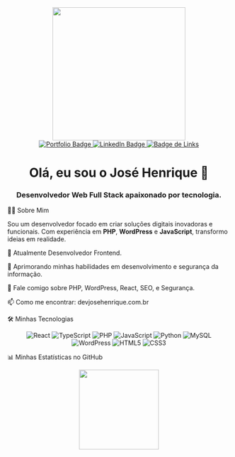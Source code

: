 <div id="header" align="center">
<img src="https://raw.githubusercontent.com/MicaelliMedeiros/micaellimedeiros/master/image/computer-illustration.png" width="300px"/>
</div>

<div id="badges" align="center">
<a href="https://devjosehenrique.com.br" target="_blank">
<img src="https://img.shields.io/badge/Portfólio-000?style=for-the-badge&logo=ko-fi&logoColor=white" alt="Portfolio Badge"/>
</a>
<a href="https://www.linkedin.com/in/josehenriqu3/" target="_blank">
<img src="https://img.shields.io/badge/LinkedIn-0077B5?style=for-the-badge&logo=linkedin&logoColor=white" alt="LinkedIn Badge"/>
</a>
<a href="https://links.devjosehenrique.com.br" target="_blank">
<img src="https://img.shields.io/badge/Links_Importantes-333?style=for-the-badge&logo=linktree&logoColor=white" alt="Badge de Links"/>
</a>
</div>

<h1 align="center">
Olá, eu sou o José Henrique 👋
</h1>
<h3 align="center">
Desenvolvedor Web Full Stack apaixonado por tecnologia.
</h3>

:man_technologist: Sobre Mim
<p>
Sou um desenvolvedor focado em criar soluções digitais inovadoras e funcionais. Com experiência em <strong>PHP</strong>, <strong>WordPress</strong> e <strong>JavaScript</strong>, transformo ideias em realidade.
</p>

🔭 Atualmente Desenvolvedor Frontend.

🌱 Aprimorando minhas habilidades em desenvolvimento e segurança da informação.

💬 Fale comigo sobre PHP, WordPress, React, SEO, e Segurança.

📫 Como me encontrar: devjosehenrique.com.br

🛠️ Minhas Tecnologias
<p align="center">
<img src="https://www.google.com/search?q=https://img.shields.io/badge/React-20232A%3Fstyle%3Dfor-the-badge%26logo%3Dreact%26logoColor%3D61DAFB" alt="React">
<img src="https://img.shields.io/badge/TypeScript-3178C6?style=for-the-badge&logo=typescript&logoColor=white" alt="TypeScript">
<img src="https://img.shields.io/badge/PHP-777BB4?style=for-the-badge&logo=php&logoColor=white" alt="PHP">
<img src="https://img.shields.io/badge/JavaScript-F7DF1E?style=for-the-badge&logo=javascript&logoColor=black" alt="JavaScript">
<img src="https://www.google.com/search?q=https://img.shields.io/badge/Python-3776AB%3Fstyle%3Dfor-the-badge%26logo%3Dpython%26logoColor%3Dwhite" alt="Python">
<img src="https://img.shields.io/badge/MySQL-4479A1?style=for-the-badge&logo=mysql&logoColor=white" alt="MySQL">
<img src="https://img.shields.io/badge/WordPress-21759B?style=for-the-badge&logo=wordpress&logoColor=white" alt="WordPress">
<img src="https://img.shields.io/badge/HTML5-E34F26?style=for-the-badge&logo=html5&logoColor=white" alt="HTML5">
<img src="https://img.shields.io/badge/CSS3-1572B6?style=for-the-badge&logo=css3&logoColor=white" alt="CSS3">
</p>

📊 Minhas Estatísticas no GitHub
<div align="center">
<img height="180em" src="https://github-readme-stats.vercel.app/api?username=dev-josehenrique&show_icons=true&theme=tokyonight&include_all_commits=true&count_private=true"/>
</div>
